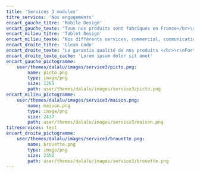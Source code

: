 ```yaml
---
title: 'Services 3 modules'
titre_services: 'Nos engagements'
encart_gauche_titre: 'Mobile Design'
encart_gauche_texte: "Tous nos produits sont fabriqués en France</br>\r\nLes produits DAL'ALU  sont fabriqués à côté de BORDEAUX en Gironde. </br>\r\nNous mettons à votre service une usine de production de 23 000 m2, </br>\r\nUn production 100% française, du refendage des bobines qui servent à fabriquer sur chantier les produits profilés [gouttières, couvertines et joint debout] aux accessoires de poses qui complètent chaque gamme."
encart_milieu_titre: 'Tablet Design'
encart_milieu_texte: "Nos différents services, commercial, communication, technique et logistique sont sur ce même site.\r\nNotre force et la votre,  une réactivité forte et un circuit court de fabrication et distribution."
encart_droite_titre: 'Clean Code'
encart_droite_texte: "La garantie qualité de nos produits </br>\r\nFort de son expérience industrielle depuis plusieurs décennies, DAL’ALU s’engage par la traçabilité </br>\r\nde ses produits. DAL’ALU garantit* 30 ans </br>\r\nla qualité de l’aluminium utilisé pour l’ensemble de ses gammes de produits."
encart_droite_texte_cache: 'Lorem ipsum dolor sit amet'
encart_gauche_pictogramme:
    user/themes/dalalu/images/service3/picto.png:
        name: picto.png
        type: image/png
        size: 1265
        path: user/themes/dalalu/images/service3/picto.png
encart_milieu_pictogramme:
    user/themes/dalalu/images/service3/maison.png:
        name: maison.png
        type: image/png
        size: 2437
        path: user/themes/dalalu/images/service3/maison.png
titreservices: test
encart_droite_pictogramme:
    user/themes/dalalu/images/service3/brouette.png:
        name: brouette.png
        type: image/png
        size: 2352
        path: user/themes/dalalu/images/service3/brouette.png
---
```


